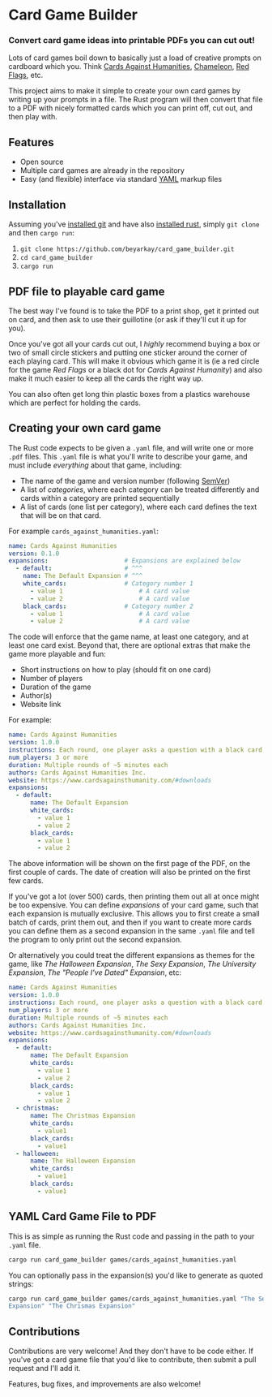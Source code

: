 # Card Game Builder

### Convert card game ideas into printable PDFs you can cut out!

Lots of card games boil down to basically just a load of creative prompts on
cardboard which you. Think 
[Cards Against Humanities](https://www.cardsagainsthumanity.com/#downloads), 
[Chameleon](https://bigpotato.com/products/the-chameleon), 
[Red Flags](https://www.timelessboardgames.co.za/boardgames/red-flags-main-game/1985), etc.

This project aims to make it simple to create your own card games by writing up
your prompts in a file. The Rust program will then convert that file to a PDF
with nicely formatted cards which you can print off, cut out, and then play
with.

## Features

- Open source
- Multiple card games are already in the repository
- Easy (and flexible) interface via standard 
  [YAML](https://sweetohm.net/article/introduction-yaml.en.html) markup files

## Installation

Assuming you've [installed git](https://git-scm.com/downloads) and have also
[installed rust](https://www.rust-lang.org/tools/install), simply `git clone`
and then `cargo run`:

1. `git clone https://github.com/beyarkay/card_game_builder.git`
2. `cd card_game_builder`
3. `cargo run`

## PDF file to playable card game

The best way I've found is to take the PDF to a print shop, get it printed out
on card, and then ask to use their guillotine (or ask if they'll cut it up for
you).

Once you've got all your cards cut out, I _highly_ recommend buying a box or
two of small circle stickers and putting one sticker around the corner of each
playing card. This will make it obvious which game it is (ie a red circle for
the game _Red Flags_ or a black dot for _Cards Against Humanity_) and also make
it much easier to keep all the cards the right way up.

You can also often get long thin plastic boxes from a plastics warehouse which
are perfect for holding the cards.

## Creating your own card game

The Rust code expects to be given a `.yaml` file, and will write one or more
`.pdf` files. This `.yaml` file is what you'll write to describe your game, and
must include _everything_ about that game, including:

- The name of the game and version number (following [SemVer](https://semver.org/))
- A list of _categories_, where each category can be treated differently and
  cards within a category are printed sequentially
- A list of cards (one list per category), where each card defines the text
  that will be on that card.

For example `cards_against_humanities.yaml`: 
```yaml
name: Cards Against Humanities
version: 0.1.0
expansions:                     # Expansions are explained below
  - default:                    # ^^^
    name: The Default Expansion # ^^^
    white_cards:                # Category number 1
      - value 1                     # A card value
      - value 2                     # A card value
    black_cards:                # Category number 2
      - value 1                     # A card value
      - value 2                     # A card value
```

The code will enforce that the game name, at least one category, and at least
one card exist. Beyond that, there are optional extras that make the game more
playable and fun:

- Short instructions on how to play (should fit on one card)
- Number of players
- Duration of the game
- Author(s)
- Website link

For example:
```yaml
name: Cards Against Humanities
version: 1.0.0
instructions: Each round, one player asks a question with a black card, and everyone else answers with their funniest white card
num_players: 3 or more
duration: Multiple rounds of ~5 minutes each
authors: Cards Against Humanities Inc.
website: https://www.cardsagainsthumanity.com/#downloads
expansions:
  - default:
      name: The Default Expansion
      white_cards:
        - value 1
        - value 2
      black_cards:
        - value 1
        - value 2
```

The above information will be shown on the first page of the PDF, on the first
couple of cards. The date of creation will also be printed on the first few
cards.

If you've got a lot (over 500) cards, then printing them out all at once might
be too expensive. You can define _expansions_ of your card game, such that each
expansion is mutually exclusive. This allows you to first create a small batch of
cards, print them out, and then if you want to create more cards you can define
them as a second expansion in the same `.yaml` file and tell the program to only
print out the second expansion.

Or alternatively you could treat the different expansions as themes for the game,
like _The Halloween Expansion_, _The Sexy Expansion_, _The University Expansion_, 
_The "People I've Dated" Expansion_, etc:

```yaml
name: Cards Against Humanities
version: 1.0.0
instructions: Each round, one player asks a question with a black card, and everyone else answers with their funniest white card
num_players: 3 or more
duration: Multiple rounds of ~5 minutes each
authors: Cards Against Humanities Inc.
website: https://www.cardsagainsthumanity.com/#downloads
expansions:
  - default:
      name: The Default Expansion
      white_cards:
        - value 1
        - value 2
      black_cards:
        - value 1
        - value 2
  - christmas:
      name: The Christmas Expansion
      white_cards:
        - value1
      black_cards:
        - value1
  - halloween:
      name: The Halloween Expansion
      white_cards:
        - value1
      black_cards:
        - value1

```

## YAML Card Game File to PDF

This is as simple as running the Rust code and passing in the path to your
`.yaml` file. 
```sh
cargo run card_game_builder games/cards_against_humanities.yaml
```

You can optionally pass in the expansion(s) you'd like to generate as quoted
strings:
```sh
cargo run card_game_builder games/cards_against_humanities.yaml "The Sexy
Expansion" "The Chrismas Expansion"
```

## Contributions

Contributions are very welcome! And they don't have to be code either. If
you've got a card game file that you'd like to contribute, then submit a pull
request and I'll add it.

Features, bug fixes, and improvements are also welcome!

